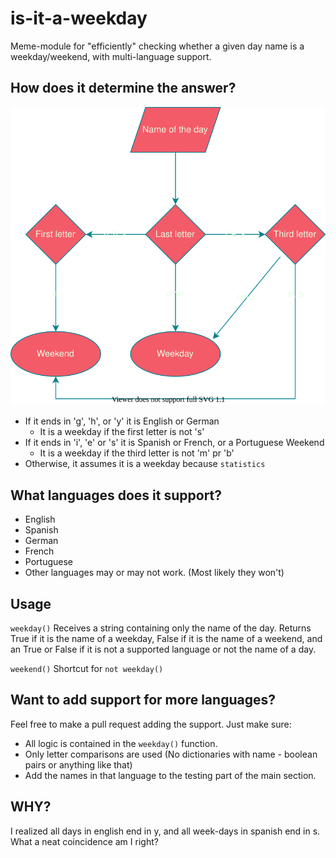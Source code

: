 # is-it-a-weekday
Meme-module for "efficiently" checking whether a given day name is a weekday/weekend, with multi-language support.


## How does it determine the answer?

![Flow chart](./flowchart.drawio.svg)

 - If it ends in 'g', 'h', or 'y' it is English or German
   - It is a weekday if the first letter is not 's'
 - If it ends in 'i', 'e' or 's' it is Spanish or French, or a Portuguese Weekend
   - It is a weekday if the third letter is not 'm' pr 'b'
 - Otherwise, it assumes it is a weekday because `statistics`


## What languages does it support?
 - English
 - Spanish
 - German
 - French
 - Portuguese
 - Other languages may or may not work. (Most likely they won't)


## Usage

`weekday()` Receives a string containing only the name of the day. Returns True if it is the name of a weekday, False if it is the name of a weekend, and an True or False if it is not a supported language or not the name of a day. 

`weekend()` Shortcut for `not weekday()`


## Want to add support for more languages?

Feel free to make a pull request adding the support. Just make sure:
 - All logic is contained in the `weekday()` function.
 - Only letter comparisons are used (No dictionaries with name - boolean pairs or anything like that)
 - Add the names in that language to the testing part of the main section.


## WHY?

I realized all days in english end in y, and all week-days in spanish end in s. What a neat coincidence am I right?

